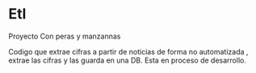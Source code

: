 # Etl
Proyecto Con peras y manzannas

Codigo que extrae cifras a partir de noticias de forma no automatizada  , extrae las cifras y las guarda en una DB.
Esta en proceso de desarrollo.
